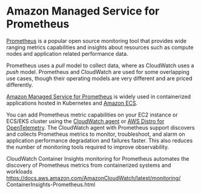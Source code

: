 # Amazon Managed Service for Prometheus

[Prometheus](https://prometheus.io/) is a popular open source monitoring tool that provides wide ranging metrics capabilities and insights about resources such as compute nodes and application related performance data. 

Prometheus uses a *pull* model to collect data, where as CloudWatch uses a *push* model. Prometheus and CloudWatch are used for some overlapping use cases, though their operating models are very different and are priced differently.

[Amazon Managed Service for Prometheus](https://aws.amazon.com/prometheus/) is widely used in containerized applications hosted in Kubernetes and [Amazon ECS](https://aws.amazon.com/ecs/).

You can add Prometheus metric capabilities on your EC2 instance or ECS/EKS cluster using the [CloudWatch agent](../tools/cloudwatch_agent/) or [AWS Distro for OpenTelemetry](https://aws-otel.github.io/). The CloudWatch agent with Prometheus support discovers and collects Prometheus metrics to monitor, troubleshoot, and alarm on application performance degradation and failures faster. This also reduces the number of monitoring tools required to improve observability.

CloudWatch Container Insights monitoring for Prometheus automates the discovery of Prometheus metrics from containerized systems and workloads https://docs.aws.amazon.com/AmazonCloudWatch/latest/monitoring/ ContainerInsights-Prometheus.html